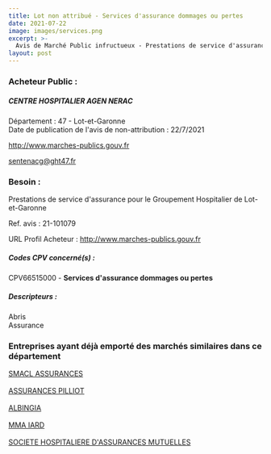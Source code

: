 ```yaml
---
title: Lot non attribué - Services d'assurance dommages ou pertes
date: 2021-07-22
image: images/services.png
excerpt: >-
  Avis de Marché Public infructueux - Prestations de service d'assurance pour le Groupement Hospitalier de Lot-et-Garonne
layout: post
---
```


### Acheteur Public :
##### CENTRE HOSPITALIER AGEN NERAC
Département : 47 - Lot-et-Garonne<br/>
Date de publication de l'avis de non-attribution : 22/7/2021


http://www.marches-publics.gouv.fr

sentenacg@ght47.fr


### Besoin :

Prestations de service d'assurance pour le Groupement Hospitalier de Lot-et-Garonne

Ref. avis : 21-101079

URL Profil Acheteur : http://www.marches-publics.gouv.fr

##### Codes CPV concerné(s) :
CPV66515000 - **Services d'assurance dommages ou pertes** <br/>

##### Descripteurs :
Abris <br/>
Assurance <br/>

### Entreprises ayant déjà emporté des marchés similaires dans ce département
<a href="/entreprise-544/siren-301309605">SMACL ASSURANCES</a><br/><br/>
<a href="/entreprise-558/siren-422060236">ASSURANCES PILLIOT</a><br/><br/>
<a href="/entreprise-559/siren-429369309">ALBINGIA</a><br/><br/>
<a href="/entreprise-561/siren-440048882">MMA IARD</a><br/><br/>
<a href="/entreprise-575/siren-779860881">SOCIETE HOSPITALIERE D'ASSURANCES MUTUELLES</a><br/><br/>

